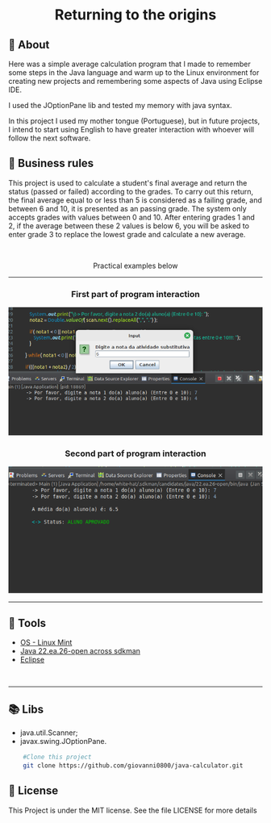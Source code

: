 <head>
	<link rel="stylesheet" type="text/css" href="css/style.css" />
</head>

<h1 align="center">Returning to the origins</h1>

## 📖️ About
<p>Here was a simple average calculation program that I made to remember some steps in the Java language and warm up to the Linux environment for creating new projects and remembering some aspects of Java using Eclipse IDE.</p>

<p>I used the JOptionPane lib and tested my memory with java syntax.</p>

<p>In this project I used my mother tongue (Portuguese), but in future projects, I intend to start using English to have greater interaction with whoever will follow the next software.</p>

## 🤝️ Business rules
<p>This project is used to calculate a student's final average and return the status (passed or failed) according to the grades. To carry out this return, the final average equal to or less than 5 is considered as a failing grade, and between 6 and 10, it is presented as an passing grade. The system only accepts grades with values ​​between 0 and 10. After entering grades 1 and 2, if the average between these 2 values ​​is below 6, you will be asked to enter grade 3 to replace the lowest grade and calculate a new average.</p>


<br/>
<p align="center" class="italic">Practical examples below</p>
<hr/>

<h3 align="center" class="green-title">First part of program interaction</h3>
<img src="img/Screenshot_1.png" alt="First part of program interaction image"/>

<br/>

<h3 align="center" class="green-title">Second part of program interaction</h3>
<img src="img/Screenshot_2.png" alt="Second part of program interaction image"/>

<br/>
<hr/>

## 🔨 Tools

- [OS - Linux Mint](https://www.linuxmint.com/download.php)
- [Java 22.ea.26-open across sdkman](https://sdkman.io/install)
- [Eclipse](https://eclipseide.org/)

<br />
<hr />

## 📚 Libs
- java.util.Scanner;
- javax.swing.JOptionPane.

```bash
	#Clone this project
    git clone https://github.com/giovanni0800/java-calculator.git
```

## 📔️ License
This Project is under the MIT license. See the file LICENSE
for more details